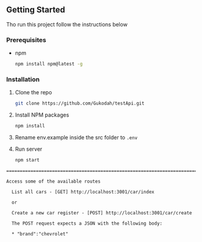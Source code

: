 ## Getting Started

Tho run this project follow the instructions below

### Prerequisites

* npm
  ```sh
  npm install npm@latest -g
  ```

### Installation

1. Clone the repo
   ```sh
   git clone https://github.com/Gukodah/testApi.git
   ```
3. Install NPM packages
   ```sh
   npm install
   ```
4. Rename env.example inside the src folder to `.env`

5. Run server
   ```sh
   npm start
  ```
==============================================================================

Access some of the available routes 

    List all cars - [GET] http://localhost:3001/car/index

    or

    Create a new car register - [POST] http://localhost:3001/car/create
    
    The POST request expects a JSON with the following body:
      
    * "brand":"chevrolet"




